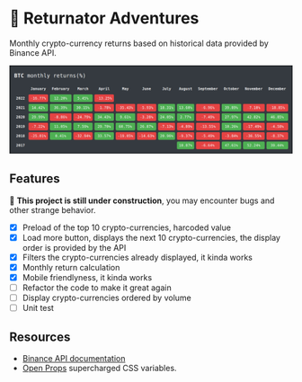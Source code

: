 # 🤑 Returnator Adventures

Monthly crypto-currency returns based on historical data provided by Binance API.

![BTC returns history](BTC-returns-history.png)

## Features

🚧 **This project is still under construction**, you may encounter bugs and other strange behavior.

- [x] Preload of the top 10 crypto-currencies, harcoded value
- [x] Load more button, displays the next 10 crypto-currencies, the display order is provided by the API
- [x] Filters the crypto-currencies already displayed, it kinda works
- [x] Monthly return calculation
- [x] Mobile friendlyness, it kinda works
- [ ] Refactor the code to make it great again
- [ ] Display crypto-currencies ordered by volume
- [ ] Unit test

## Resources

- [Binance API documentation](https://binance-docs.github.io/apidocs/)
- [Open Props](https://open-props.style/) supercharged CSS variables.
